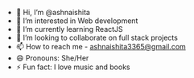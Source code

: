 - 👋 Hi, I’m @ashnaishita
- 👀 I’m interested in Web development
- 🌱 I’m currently learning ReactJS
- 💞️ I’m looking to collaborate on full stack projects
- 📫 How to reach me - ashnaishita3365@gmail.com
- 😄 Pronouns: She/Her
- ⚡ Fun fact: I love music and books

<!---
ashnaishita/ashnaishita is a ✨ special ✨ repository because its `README.md` (this file) appears on your GitHub profile.
You can click the Preview link to take a look at your changes.
--->
